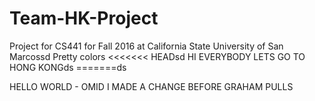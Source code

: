 # Team-HK-Project
Project for CS441 for Fall 2016 at California State University of San Marcossd
Pretty colors
<<<<<<< HEADsd
HI EVERYBODY LETS GO TO HONG KONGds
=======ds

HELLO WORLD - OMID
I MADE A CHANGE BEFORE GRAHAM PULLS
